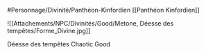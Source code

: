 #Personnage/Divinité/Panthéon-Kinfordien [[Panthéon Kinfordien]] 

![[Attachements/NPC/Divinités/Good/Metone, Déesse des tempêtes/Forme_Divine.jpg]]

Déesse des tempêtes
Chaotic Good